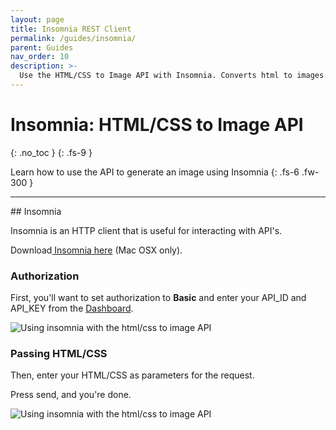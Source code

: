 ```yaml
---
layout: page
title: Insomnia REST Client
permalink: /guides/insomnia/
parent: Guides
nav_order: 10
description: >-
  Use the HTML/CSS to Image API with Insomnia. Converts html to images.
---
```

# Insomnia: HTML/CSS to Image API
{: .no_toc }
{: .fs-9 }

Learn how to use the API to generate an image using Insomnia
{: .fs-6 .fw-300 }

<hr>
## Insomnia

Insomnia is an HTTP client that is useful for interacting with API's.

Download[ Insomnia here](https://insomnia.rest/) (Mac OSX only).

### Authorization

First, you'll want to set authorization to **Basic** and enter your API\_ID and API\_KEY from the [Dashboard](https://htmlcsstoimage.com/dashboard).

<img
  alt="Using insomnia with the html/css to image API"
  loading="lazy"
  ix-path="/assets/images/insomnia1.png"
  sizes="500px"
  ix-params='{
  "w": 500,
  "format": "auto"
  }'>


### Passing HTML/CSS

Then, enter your HTML/CSS as parameters for the request.

Press send, and you're done.

<img
  alt="Using insomnia with the html/css to image API"
  loading="lazy"
  ix-path="/assets/images/insomnia2.png"
  sizes="500px"
  ix-params='{
  "w": 500,
  "format": "auto"
  }'>

